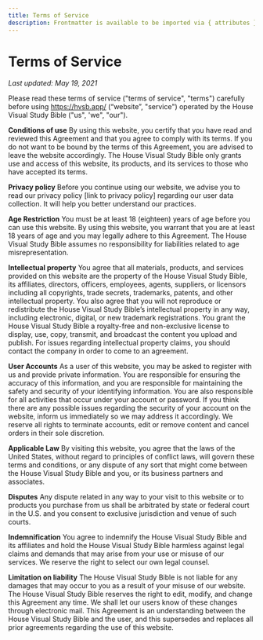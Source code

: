 ```yaml
---
title: Terms of Service
description: Frontmatter is available to be imported via { attributes } but will not be part of what is returned by { html }
---
```


# Terms of Service

_Last updated: May 19, 2021_

Please read these terms of service ("terms of service", "terms") carefully before using https://hvsb.app/ (“website”, "service") operated by the House Visual Study Bible ("us", 'we", "our").

**Conditions of use**
By using this website, you certify that you have read and reviewed this Agreement and that you agree to comply with its terms. If you do not want to be bound by the terms of this Agreement, you are advised to leave the website accordingly. The House Visual Study Bible only grants use and access of this website, its products, and its services to those who have accepted its terms.

**Privacy policy**
Before you continue using our website, we advise you to read our privacy policy [link to privacy policy] regarding our user data collection. It will help you better understand our practices.

**Age Restriction**
You must be at least 18 (eighteen) years of age before you can use this website. By using this website, you warrant that you are at least 18 years of age and you may legally adhere to this Agreement. The House Visual Study Bible assumes no responsibility for liabilities related to age misrepresentation.

**Intellectual property**
You agree that all materials, products, and services provided on this website are the property of the House Visual Study Bible, its affiliates, directors, officers, employees, agents, suppliers, or licensors including all copyrights, trade secrets, trademarks, patents, and other intellectual property. You also agree that you will not reproduce or redistribute the House Visual Study Bible’s intellectual property in any way, including electronic, digital, or new trademark registrations. You grant the House Visual Study Bible a royalty-free and non-exclusive license to display, use, copy, transmit, and broadcast the content you upload and publish. For issues regarding intellectual property claims, you should contact the company in order to come to an agreement.

**User Accounts**
As a user of this website, you may be asked to register with us and provide private information. You are responsible for ensuring the accuracy of this information, and you are responsible for maintaining the safety and security of your identifying information. You are also responsible for all activities that occur under your account or password. If you think there are any possible issues regarding the security of your account on the website, inform us immediately so we may address it accordingly. We reserve all rights to terminate accounts, edit or remove content and cancel orders in their sole discretion.

**Applicable Law**
By visiting this website, you agree that the laws of the United States, without regard to principles of conflict laws, will govern these terms and conditions, or any dispute of any sort that might come between the House Visual Study Bible and you, or its business partners and associates.

**Disputes**
Any dispute related in any way to your visit to this website or to products you purchase from us shall be arbitrated by state or federal court in the U.S. and you consent to exclusive jurisdiction and venue of such courts.

**Indemnification**
You agree to indemnify the House Visual Study Bible and its affiliates and hold the House Visual Study Bible harmless against legal claims and demands that
may arise from your use or misuse of our services. We reserve the right to select our own legal counsel.

**Limitation on liability**
The House Visual Study Bible is not liable for any damages that may occur to you as a result of your misuse of our website. The House Visual Study Bible reserves the right to edit, modify, and change this Agreement any time. We shall let our users know of these changes through electronic mail. This Agreement is an understanding between the House Visual Study Bible and the user, and this supersedes and replaces all prior agreements regarding the use of this website.
